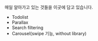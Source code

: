 매일 알아가고 있는 것들을 이곳에 담고 있습니다.

- Todolist
- Parallax
- Search filtering
- Carousel(swipe 기능, without library)

